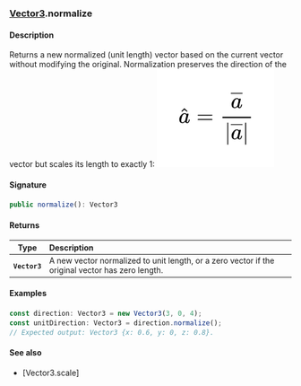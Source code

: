 ### [Vector3](./vector3.md).normalize
#### Description
Returns a new normalized (unit length) vector based on the current vector without modifying the original.
Normalization preserves the direction of the vector but scales its length to exactly 1:
![](/docs/figures/vectors/vector3.normalize.formula.png)

#### Signature
```typescript
public normalize(): Vector3
```

#### Returns
|Type|Description|
|:-:|:-|
|**`Vector3`**|A new vector normalized to unit length, or a zero vector if the original vector has zero length.|

#### Examples
```typescript
const direction: Vector3 = new Vector3(3, 0, 4);
const unitDirection: Vector3 = direction.normalize();
// Expected output: Vector3 {x: 0.6, y: 0, z: 0.8}.
```

#### See also
- [Vector3.scale]